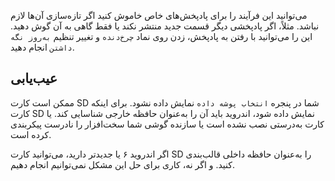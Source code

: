 می‌توانید این فرآیند را برای پادپخش‌های خاص خاموش کنید اگر تازه‌سازی آن‌ها لازم نباشد. مثلاً، اگر پادپخشی دیگر قسمت جدید منتشر نکند یا فقط گاهی به آن گوش دهید. این را می‌توانید با رفتن به پادپخش، زدن روی نماد `چرخ‌دنده` و تغییر تنظیم `به‌روز نگه داشتن` انجام دهید.

## عیب‌یابی

ممکن است کارت SD شما در پنجره `انتخاب پوشه داده` نمایش داده نشود. برای اینکه کارت SD نمایش داده شود، اندروید باید آن را به‌عنوان حافظه خارجی شناسایی کند. یا کارت به‌درستی نصب نشده است یا سازنده گوشی شما سخت‌افزار را نادرست پیکربندی کرده است.

اگر اندروید ۶ یا جدیدتر دارید، می‌توانید کارت SD را به‌عنوان حافظه داخلی قالب‌بندی کنید. و اگر نه، کاری برای حل این مشکل نمی‌توانیم انجام دهیم.

